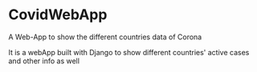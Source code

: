 # CovidWebApp
A Web-App to show the different countries data of Corona

It is a webApp built with Django to show different countries' active cases and other info as well
